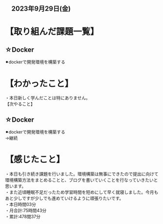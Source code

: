 ## 　2023年9月29日(金)
# 【取り組んだ課題一覧】
## ☆Docker
⚫︎dockerで開発環境を構築する<br>
# 【わかったこと】
・本日新しく学んだことは特にありません。<br>
【次やること】
## ☆Docker
⚫︎dockerで開発環境を構築する<br>
→継続
# 【感じたこと】
・本日も引き続き課題を行いました。環境構築は無事にできたので提出に向けて環境構築方法をまとめることと、ブログを書いていくことを行なっていきたいと思います。<br>
・また近頃睡眠不足だったため学習時間を短めにして早く就寝しました。今月もあと少しですが少しでも進めていけるように頑張りたいです。<br>
・本日時間03分<br>
・月合計:75時間43分<br>
・累計:478間37分<br>
